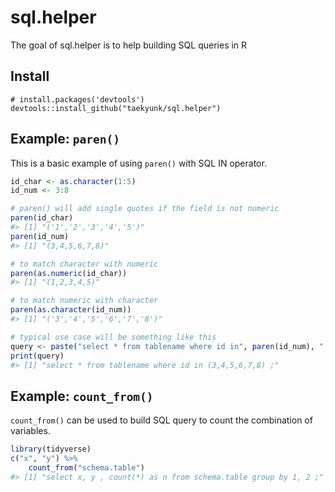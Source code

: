 <!-- README.md is generated from README.Rmd. Please edit that file -->
sql.helper
==========

The goal of sql.helper is to help building SQL queries in R

Install
-------

    # install.packages('devtools')
    devtools::install_github("taekyunk/sql.helper")

Example: `paren()`
------------------

This is a basic example of using `paren()` with SQL IN operator.

``` r
id_char <- as.character(1:5)
id_num <- 3:8

# paren() will add single quotes if the field is not numeric
paren(id_char)
#> [1] "('1','2','3','4','5')"
paren(id_num)
#> [1] "(3,4,5,6,7,8)"

# to match character with numeric
paren(as.numeric(id_char))
#> [1] "(1,2,3,4,5)"

# to match numeric with character
paren(as.character(id_num))
#> [1] "('3','4','5','6','7','8')"

# typical use case will be something like this
query <- paste("select * from tablename where id in", paren(id_num), ";")
print(query)
#> [1] "select * from tablename where id in (3,4,5,6,7,8) ;"
```

Example: `count_from()`
-----------------------

`count_from()` can be used to build SQL query to count the combination of variables.

``` r
library(tidyverse)
c("x", "y") %>% 
    count_from("schema.table")
#> [1] "select x, y , count(*) as n from schema.table group by 1, 2 ;"
```
